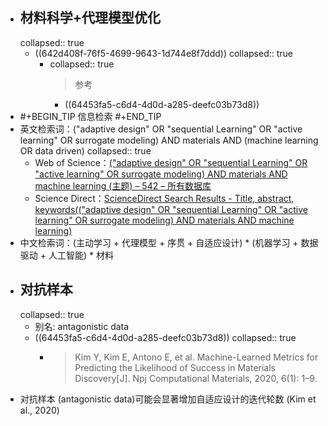 - ## 材料科学+代理模型优化
  collapsed:: true
	- ((642d408f-76f5-4699-9643-1d744e8f7ddd))
	  collapsed:: true
		- collapsed:: true
		  >参考
			- ((64453fa5-c6d4-4d0d-a285-deefc03b73d8))
- #+BEGIN_TIP
  信息检索
  #+END_TIP
- 英文检索词：("adaptive design" OR "sequential Learning" OR "active learning" OR surrogate modeling) AND materials AND (machine learning OR data driven)
  collapsed:: true
	- Web of Science：[("adaptive design" OR "sequential Learning" OR "active learning" OR surrogate modeling) AND materials AND machine learning (主题) – 542 – 所有数据库](https://www.webofscience.com/wos/alldb/summary/041ac030-431a-405c-bc96-785c884ee1e0-373d8b8f/relevance/1)
	- Science Direct：[ScienceDirect Search Results - Title, abstract, keywords(("adaptive design" OR "sequential Learning" OR "active learning" OR surrogate modeling) AND materials AND machine learning)](https://www.sciencedirect.com/search?tak=%28%22adaptive%20design%22%20OR%20%22sequential%20Learning%22%20OR%20%22active%20learning%22%20OR%20surrogate%20modeling%29%20AND%20materials%20AND%20machine%20learning)
- 中文检索词：(主动学习 + 代理模型 + 序贯 + 自适应设计) * (机器学习 + 数据驱动 + 人工智能) * 材料
- ## 对抗样本
  collapsed:: true
	- 别名: antagonistic data
	- ((64453fa5-c6d4-4d0d-a285-deefc03b73d8))
	  collapsed:: true
		- >Kim Y, Kim E, Antono E, et al. Machine-Learned Metrics for Predicting the Likelihood of Success in Materials Discovery[J]. Npj Computational Materials, 2020, 6(1): 1–9.
- 对抗样本 (antagonistic data)可能会显著增加自适应设计的迭代轮数 (Kim et al., 2020)